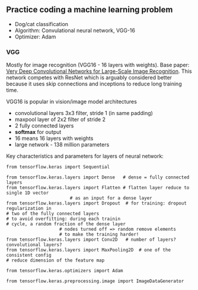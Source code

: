 ## Practice coding a machine learning problem

- Dog/cat classification
- Algorithm: Convulational neural network, VGG-16
- Optimizer: Adam

### VGG

Mostly for image recognition (VGG16 - 16 layers with weights). Base paper: [Very Deep Convolutional Networks for Large-Scale Image Recognition](https://arxiv.org/abs/1409.1556). This network competes with ResNet which is arguably considered better because it uses skip connections and inceptions to reduce long training time.

VGG16 is popular in vision/image model architectures
- convolutional layers 3x3 filter, stride 1 (in same padding)
- maxpool layer of 2x2 filter of stride 2
- 2 fully connected layers
- **softmax** for output
- 16 means 16 layers with weights
- large network - 138 million parameters

Key characteristics and parameters for layers of neural network:
```
from tensorflow.keras import Sequential

from tensorflow.keras.layers import Dense   # dense = fully connected layers
from tensorflow.keras.layers import Flatten # flatten layer reduce to single 1D vector
					    # as an input for a dense layer
from tensorflow.keras.layers import Dropout  # for training: dropout regularization in 															# two of the fully connected layers																# to avoid overfitting: during each trainin															# cycle, a random fraction of the dense layer
					# nodes turned off => random remove elements
					# to make the training harder!
from tensorflow.keras.layers import Conv2D   # number of layers? convolutional layers?
from tensorflow.keras.layers import MaxPooling2D  # one of the consistent config																# reduce dimension of the feature map

from tensorflow.keras.optimizers import Adam

from tensorflow.keras.preprocessing.image import ImageDataGenerator
```
